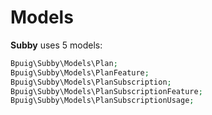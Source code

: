 # Models

**Subby** uses 5 models:

```php
Bpuig\Subby\Models\Plan;
Bpuig\Subby\Models\PlanFeature;
Bpuig\Subby\Models\PlanSubscription;
Bpuig\Subby\Models\PlanSubscriptionFeature;
Bpuig\Subby\Models\PlanSubscriptionUsage;
```
